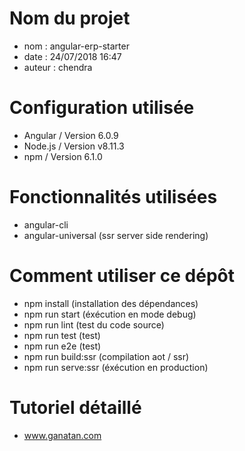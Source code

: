 # Nom du projet
- nom : angular-erp-starter
- date : 24/07/2018 16:47
- auteur : chendra

# Configuration utilisée
- Angular / Version 6.0.9
- Node.js / Version v8.11.3
- npm / Version 6.1.0

# Fonctionnalités utilisées
- angular-cli
- angular-universal (ssr server side rendering)

# Comment utiliser ce dépôt
- npm install (installation des dépendances)
- npm run start (éxécution en mode debug)
- npm run lint (test du code source)
- npm run test (test)
- npm run e2e (test)
- npm run build:ssr (compilation aot / ssr)
- npm run serve:ssr (éxécution en production)

# Tutoriel détaillé
- www.ganatan.com

